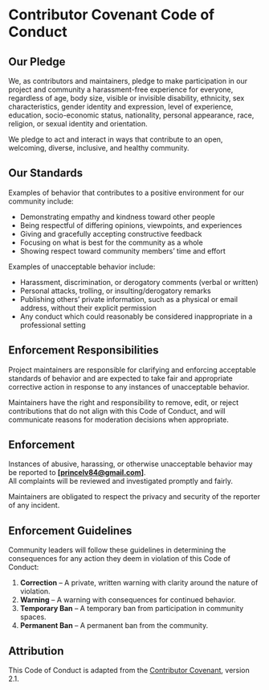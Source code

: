 # Contributor Covenant Code of Conduct

## Our Pledge
We, as contributors and maintainers, pledge to make participation in our project and community a harassment-free experience for everyone, regardless of age, body size, visible or invisible disability, ethnicity, sex characteristics, gender identity and expression, level of experience, education, socio-economic status, nationality, personal appearance, race, religion, or sexual identity and orientation.  

We pledge to act and interact in ways that contribute to an open, welcoming, diverse, inclusive, and healthy community.

## Our Standards
Examples of behavior that contributes to a positive environment for our community include:
- Demonstrating empathy and kindness toward other people  
- Being respectful of differing opinions, viewpoints, and experiences  
- Giving and gracefully accepting constructive feedback  
- Focusing on what is best for the community as a whole  
- Showing respect toward community members’ time and effort  

Examples of unacceptable behavior include:
- Harassment, discrimination, or derogatory comments (verbal or written)  
- Personal attacks, trolling, or insulting/derogatory remarks  
- Publishing others’ private information, such as a physical or email address, without their explicit permission  
- Any conduct which could reasonably be considered inappropriate in a professional setting  

## Enforcement Responsibilities
Project maintainers are responsible for clarifying and enforcing acceptable standards of behavior and are expected to take fair and appropriate corrective action in response to any instances of unacceptable behavior.  

Maintainers have the right and responsibility to remove, edit, or reject contributions that do not align with this Code of Conduct, and will communicate reasons for moderation decisions when appropriate.

## Enforcement
Instances of abusive, harassing, or otherwise unacceptable behavior may be reported to **[princelv84@gmail.com]**.  
All complaints will be reviewed and investigated promptly and fairly.  

Maintainers are obligated to respect the privacy and security of the reporter of any incident.

## Enforcement Guidelines
Community leaders will follow these guidelines in determining the consequences for any action they deem in violation of this Code of Conduct:

1. **Correction** – A private, written warning with clarity around the nature of violation.  
2. **Warning** – A warning with consequences for continued behavior.  
3. **Temporary Ban** – A temporary ban from participation in community spaces.  
4. **Permanent Ban** – A permanent ban from the community.  

## Attribution
This Code of Conduct is adapted from the [Contributor Covenant](https://www.contributor-covenant.org), version 2.1.
